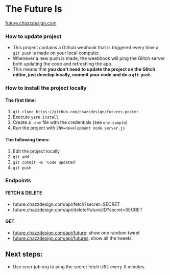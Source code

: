 The Future Is
=================

[future.chazzdesign.com](http://future.chazzdesign.com)  


### How to update project

- This project contains a Github webhook that is triggered every time a `git
push` is made on your local computer. 
- Whenever a new push is made, the weebhook will ping the Glitch
server both updating the code and refreshing the app. 
- This means that **you don't need to update the project on the Glitch editor, just develop locally, commit your code and do a `git push`.**


### How to install the project locally

#### The first time:

1. `git clone https://github.com/chazzdesign/futures-poster`
2. Execute `yarn install`
3. Create a `.env` file with the credentials (see `env.sample`)
4. Run the project with `ENV=development node server.js`

#### The following times:

1. Edit the project locally
2. `git add .`
3. `git commit -m 'Code updated'`
4. `git push`


### Endpoints

#### FETCH & DELETE
- future.chazzdesign.com/api/fetch?secret=SECRET
- future.chazzdesign.com/api/delete/future/ID?secret=SECRET

#### GET
- [future.chazzdesign.com/api/future](http://future.chazzdesign.com/api/future): show one random tweet
- [future.chazzdesign.com/api/futures](http://future.chazzdesign.com/api/futures): show all the tweets


## Next steps:

- Use cron-job.org to ping the secret fetch URL every X minutes.
